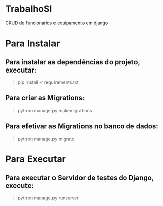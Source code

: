 # TrabalhoSI
CRUD de funcionários e equipamento em django
# Para Instalar
## Para instalar as dependências do projeto, executar:
>  pip install -r requirements.txt
## Para criar as Migrations:
>  python manage.py makemigrations
## Para efetivar as Migrations no banco de dados:
> python manage.py migrate
# Para Executar
## Para executar o Servidor de testes do Django, execute:
> python manage.py runserver
